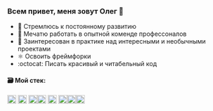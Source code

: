 



### Всем привет, меня зовут Олег 👋



- :ocean: Стремлюсь к постоянному развитию
- :floppy_disk: Мечатю работать в опытной коменде профессоналов
- :tanabata_tree: Заинтересован в практике над интересными и необычными проектами
- ⚛️ Освоить фреймфорки
- :octocat: Писать красивый и читабельный код

#### :card_file_box: Мой стек: 
<img src="https://simpleicons.org/icons/visualstudiocode.svg" height="20" width="20"> <img src="https://simpleicons.org/icons/javascript.svg" height="20" width="20"> <img src="https://simpleicons.org/icons/html5.svg" height="20" width="20"><img src="https://simpleicons.org/icons/react.svg" height="20" width="20"> <img src="https://simpleicons.org/icons/css3.svg" height="20" width="20"> <img src="https://simpleicons.org/icons/git.svg" height="20" width="20"><img src="https://simpleicons.org/icons/webpack.svg" height="20" width="20"><img src="https://simpleicons.org/icons/mongo.svg" height="20" width="20">
